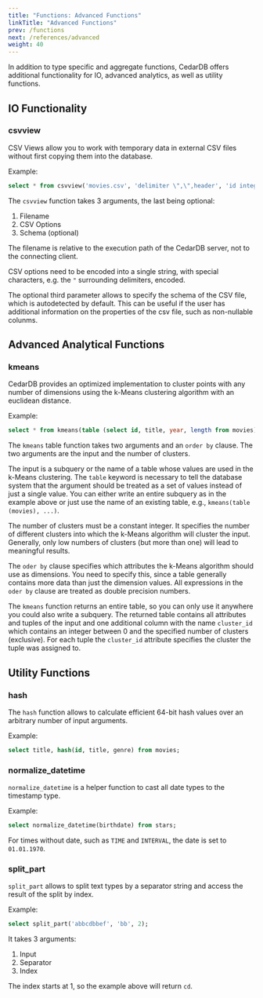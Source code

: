 ```yaml
---
title: "Functions: Advanced Functions"
linkTitle: "Advanced Functions"
prev: /functions
next: /references/advanced
weight: 40
---
```


In addition to type specific and aggregate functions, CedarDB offers additional functionality for IO, advanced analytics, as well as utility functions.

## IO Functionality

### csvview
CSV Views allow you to work with temporary data in external CSV files without first copying them into the database.

Example:
```sql
select * from csvview('movies.csv', 'delimiter \",\",header', 'id integer not null, title text');
```

The `csvview` function takes 3 arguments, the last being optional:
  1. Filename
  2. CSV Options
  3. Schema (optional)

The filename is relative to the execution path of the CedarDB server, not to the connecting client.

CSV options need to be encoded into a single string, with special characters, e.g. the `"` surrounding delimiters, encoded.

The optional third parameter allows to specify the schema of the CSV file, which is autodetected by default.
This can be useful if the user has additional information on the properties of the csv file, such as non-nullable colunms.


## Advanced Analytical Functions
### kmeans

CedarDB provides an optimized implementation to cluster points with any number of dimensions using the k-Means clustering algorithm with an euclidean distance.

Example:
```sql
select * from kmeans(table (select id, title, year, length from movies), 5 order by char_length(title), year, length);
```

The `kmeans` table function takes two arguments and an `order by` clause. The two arguments are the input and the number of clusters.

The input is a subquery or the name of a table whose values are used in the k-Means clustering.
The `table` keyword is necessary to tell the database system that the argument should be treated as a set of values instead of just a single value.
You can either write an entire subquery as in the example above or just use the name of an existing table, e.g., `kmeans(table (movies), ...)`.

The number of clusters must be a constant integer. It specifies the number of different clusters into which the k-Means algorithm will cluster the input. Generally, only low numbers of clusters (but more than one) will lead to meaningful results.

The `oder by` clause specifies which attributes the k-Means algorithm should use as dimensions. You need to specify this, since a table generally contains more data than just the dimension values. All expressions in the `oder by` clause are treated as double precision numbers.

The `kmeans` function returns an entire table, so you can only use it anywhere you could also write a subquery. The returned table contains all attributes and tuples of the input and one additional column with the name `cluster_id` which contains an integer between 0 and the specified number of clusters (exclusive). For each tuple the `cluster_id` attribute specifies the cluster the tuple was assigned to.


## Utility Functions

### hash
The `hash` function allows to calculate efficient 64-bit hash values over an arbitrary number of input arguments.

Example:
```sql
select title, hash(id, title, genre) from movies;
```

### normalize_datetime
`normalize_datetime` is a helper function to cast all date types to the timestamp type.

Example:
```sql
select normalize_datetime(birthdate) from stars;
```

For times without date, such as `TIME` and `INTERVAL`, the date is set to `01.01.1970`.

### split_part
`split_part` allows to split text types by a separator string and access the result of the split by index.

Example:
```sql
select split_part('abbcdbbef', 'bb', 2);
```

It takes 3 arguments:

1. Input
2. Separator
3. Index

The index starts at 1, so the example above will return `cd`.
